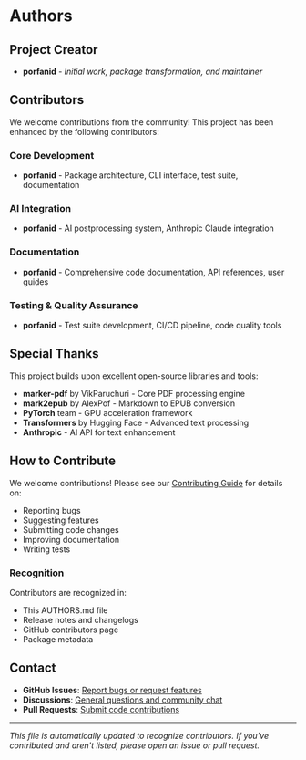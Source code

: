 # Authors

## Project Creator
- **porfanid** - *Initial work, package transformation, and maintainer*

## Contributors

We welcome contributions from the community! This project has been enhanced by the following contributors:

### Core Development
- **porfanid** - Package architecture, CLI interface, test suite, documentation

### AI Integration
- **porfanid** - AI postprocessing system, Anthropic Claude integration

### Documentation
- **porfanid** - Comprehensive code documentation, API references, user guides

### Testing & Quality Assurance
- **porfanid** - Test suite development, CI/CD pipeline, code quality tools

## Special Thanks

This project builds upon excellent open-source libraries and tools:

- **marker-pdf** by VikParuchuri - Core PDF processing engine
- **mark2epub** by AlexPof - Markdown to EPUB conversion
- **PyTorch** team - GPU acceleration framework
- **Transformers** by Hugging Face - Advanced text processing
- **Anthropic** - AI API for text enhancement

## How to Contribute

We welcome contributions! Please see our [Contributing Guide](CONTRIBUTING.md) for details on:

- Reporting bugs
- Suggesting features
- Submitting code changes
- Improving documentation
- Writing tests

### Recognition

Contributors are recognized in:
- This AUTHORS.md file
- Release notes and changelogs
- GitHub contributors page
- Package metadata

## Contact

- **GitHub Issues**: [Report bugs or request features](https://github.com/porfanid/pdf2epub/issues)
- **Discussions**: [General questions and community chat](https://github.com/porfanid/pdf2epub/discussions)
- **Pull Requests**: [Submit code contributions](https://github.com/porfanid/pdf2epub/pulls)

---

*This file is automatically updated to recognize contributors. If you've contributed and aren't listed, please open an issue or pull request.*